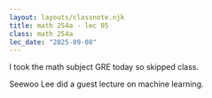 ```yaml
---
layout: layouts/classnote.njk
title: math 254a - lec 05
class: math 254a
lec_date: "2025-09-08"
---
```


I took the math subject GRE today so skipped class. 

Seewoo Lee did a guest lecture on machine learning.